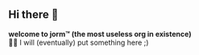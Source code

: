 ## Hi there 👋

**welcome to jorm™ (the most useless org in existence)** <br />
👩‍💻 I will (eventually) put something here ;)
